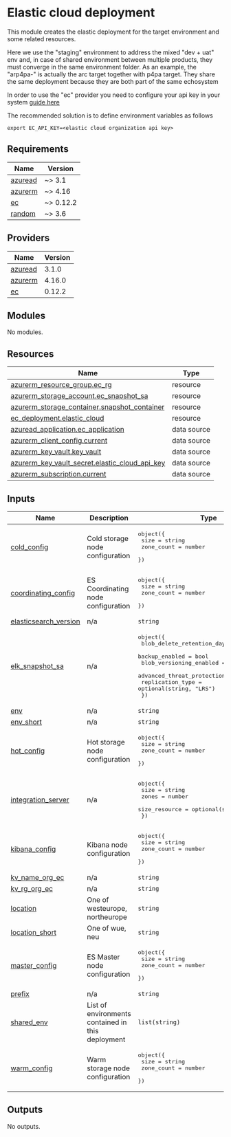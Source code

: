 # Elastic cloud deployment

This module creates the elastic deployment for the target environment and some related resources.

Here we use the "staging" environment to address the mixed "dev + uat" env and, in case of shared environment between multiple products, 
they must converge in the same environment folder. As an example, the "arp4pa-<env>" is actually the arc target together with p4pa target. 
They share the same deployment because they are both part of the same echosystem

In order to use the "ec" provider you need to configure your api key in your system [guide here](https://registry.terraform.io/providers/elastic/ec/latest/docs#api-key-authentication-recommended)

The recommended solution is to define environment variables as follows
```commandline
export EC_API_KEY=<elastic cloud organization api key>
```

<!-- markdownlint-disable -->
<!-- BEGIN_TF_DOCS -->
## Requirements

| Name | Version |
|------|---------|
| <a name="requirement_azuread"></a> [azuread](#requirement\_azuread) | ~> 3.1 |
| <a name="requirement_azurerm"></a> [azurerm](#requirement\_azurerm) | ~> 4.16 |
| <a name="requirement_ec"></a> [ec](#requirement\_ec) | ~> 0.12.2 |
| <a name="requirement_random"></a> [random](#requirement\_random) | ~> 3.6 |

## Providers

| Name | Version |
|------|---------|
| <a name="provider_azuread"></a> [azuread](#provider\_azuread) | 3.1.0 |
| <a name="provider_azurerm"></a> [azurerm](#provider\_azurerm) | 4.16.0 |
| <a name="provider_ec"></a> [ec](#provider\_ec) | 0.12.2 |

## Modules

No modules.

## Resources

| Name | Type |
|------|------|
| [azurerm_resource_group.ec_rg](https://registry.terraform.io/providers/hashicorp/azurerm/latest/docs/resources/resource_group) | resource |
| [azurerm_storage_account.ec_snapshot_sa](https://registry.terraform.io/providers/hashicorp/azurerm/latest/docs/resources/storage_account) | resource |
| [azurerm_storage_container.snapshot_container](https://registry.terraform.io/providers/hashicorp/azurerm/latest/docs/resources/storage_container) | resource |
| [ec_deployment.elastic_cloud](https://registry.terraform.io/providers/elastic/ec/latest/docs/resources/deployment) | resource |
| [azuread_application.ec_application](https://registry.terraform.io/providers/hashicorp/azuread/latest/docs/data-sources/application) | data source |
| [azurerm_client_config.current](https://registry.terraform.io/providers/hashicorp/azurerm/latest/docs/data-sources/client_config) | data source |
| [azurerm_key_vault.key_vault](https://registry.terraform.io/providers/hashicorp/azurerm/latest/docs/data-sources/key_vault) | data source |
| [azurerm_key_vault_secret.elastic_cloud_api_key](https://registry.terraform.io/providers/hashicorp/azurerm/latest/docs/data-sources/key_vault_secret) | data source |
| [azurerm_subscription.current](https://registry.terraform.io/providers/hashicorp/azurerm/latest/docs/data-sources/subscription) | data source |

## Inputs

| Name | Description | Type | Default | Required |
|------|-------------|------|---------|:--------:|
| <a name="input_cold_config"></a> [cold\_config](#input\_cold\_config) | Cold storage node configuration | <pre>object({<br/>    size       = string<br/>    zone_count = number<br/>  })</pre> | n/a | yes |
| <a name="input_coordinating_config"></a> [coordinating\_config](#input\_coordinating\_config) | ES Coordinating node configuration | <pre>object({<br/>    size       = string<br/>    zone_count = number<br/>  })</pre> | n/a | yes |
| <a name="input_elasticsearch_version"></a> [elasticsearch\_version](#input\_elasticsearch\_version) | n/a | `string` | n/a | yes |
| <a name="input_elk_snapshot_sa"></a> [elk\_snapshot\_sa](#input\_elk\_snapshot\_sa) | n/a | <pre>object({<br/>    blob_delete_retention_days = number<br/>    backup_enabled             = bool<br/>    blob_versioning_enabled    = bool<br/>    advanced_threat_protection = bool<br/>    replication_type           = optional(string, "LRS")<br/>  })</pre> | <pre>{<br/>  "advanced_threat_protection": true,<br/>  "backup_enabled": true,<br/>  "blob_delete_retention_days": 30,<br/>  "blob_versioning_enabled": true,<br/>  "replication_type": "GZRS"<br/>}</pre> | no |
| <a name="input_env"></a> [env](#input\_env) | n/a | `string` | n/a | yes |
| <a name="input_env_short"></a> [env\_short](#input\_env\_short) | n/a | `string` | n/a | yes |
| <a name="input_hot_config"></a> [hot\_config](#input\_hot\_config) | Hot storage node configuration | <pre>object({<br/>    size       = string<br/>    zone_count = number<br/>  })</pre> | n/a | yes |
| <a name="input_integration_server"></a> [integration\_server](#input\_integration\_server) | n/a | <pre>object({<br/>    size          = string<br/>    zones         = number<br/>    size_resource = optional(string, "memory")<br/>  })</pre> | n/a | yes |
| <a name="input_kibana_config"></a> [kibana\_config](#input\_kibana\_config) | Kibana node configuration | <pre>object({<br/>    size       = string<br/>    zone_count = number<br/>  })</pre> | n/a | yes |
| <a name="input_kv_name_org_ec"></a> [kv\_name\_org\_ec](#input\_kv\_name\_org\_ec) | n/a | `string` | n/a | yes |
| <a name="input_kv_rg_org_ec"></a> [kv\_rg\_org\_ec](#input\_kv\_rg\_org\_ec) | n/a | `string` | n/a | yes |
| <a name="input_location"></a> [location](#input\_location) | One of westeurope, northeurope | `string` | n/a | yes |
| <a name="input_location_short"></a> [location\_short](#input\_location\_short) | One of wue, neu | `string` | n/a | yes |
| <a name="input_master_config"></a> [master\_config](#input\_master\_config) | ES Master node configuration | <pre>object({<br/>    size       = string<br/>    zone_count = number<br/>  })</pre> | n/a | yes |
| <a name="input_prefix"></a> [prefix](#input\_prefix) | n/a | `string` | n/a | yes |
| <a name="input_shared_env"></a> [shared\_env](#input\_shared\_env) | List of environments contained in this deployment | `list(string)` | n/a | yes |
| <a name="input_warm_config"></a> [warm\_config](#input\_warm\_config) | Warm storage node configuration | <pre>object({<br/>    size       = string<br/>    zone_count = number<br/>  })</pre> | n/a | yes |

## Outputs

No outputs.
<!-- END_TF_DOCS -->
